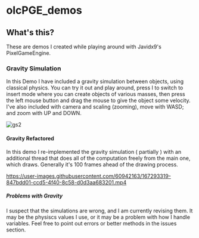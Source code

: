 # olcPGE_demos

## What's this?

These are demos I created while playing around with Javidx9's PixelGameEngine.

### Gravity Simulation

In this Demo I have included a gravity simulation between objects, using classical physics. You can try it out and play around, press I to switch to insert mode where you can create objects of various masses, then press the left mouse button and drag the mouse to give the object some velocity.
I've also included with camera and scaling (zooming), move with WASD; and zoom with UP and DOWN.

![gs2](https://user-images.githubusercontent.com/60942163/156193181-875162c8-00c5-4ae6-ad9d-01119ca04e5b.gif)

#### Gravity Refactored

In this demo I re-implemented the gravity simulation ( partially ) with an additional thread that does all of the computation freely from the main one, which draws. Generally it's 100 frames ahead of the drawing process.

https://user-images.githubusercontent.com/60942163/167293319-847bdd01-ccd5-4f40-8c58-d0d3aa683201.mp4

##### Problems with Gravity

I suspect that the simulations are wrong, and I am currently revising them. It may be the physiscs values I use, or it may be a problem with how I handle variables. Feel free to point  out errors or better methods in the issues section.





